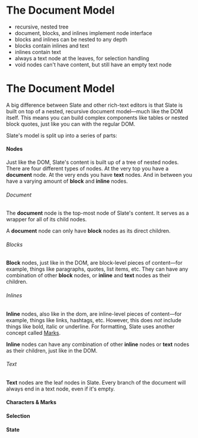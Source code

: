 
# The Document Model

- recursive, nested tree 
- document, blocks, and inlines implement node interface
- blocks and inlines can be nested to any depth
- blocks contain inlines and text
- inlines contain text
- always a text node at the leaves, for selection handling
- void nodes can't have content, but still have an empty text node







# The Document Model

A big difference between Slate and other rich-text editors is that Slate is built on top of a nested, recursive document model—much like the DOM itself. This means you can build complex components like tables or nested block quotes, just like you can with the regular DOM.

Slate's model is split up into a series of parts:


#### Nodes

Just like the DOM, Slate's content is built up of a tree of nested nodes. There are four different types of nodes. At the very top you have a **document** node. At the very ends you have **text** nodes. And in between you have a varying amount of **block** and **inline** nodes.


###### Document

The **document** node is the top-most node of Slate's content. It serves as a wrapper for all of its child nodes.

A **document** node can only have **block** nodes as its direct children.


###### Blocks

**Block** nodes, just like in the DOM, are block-level pieces of content—for example, things like paragraphs, quotes, list items, etc. They can have any combination of other **block** nodes, or **inline** and **text** nodes as their children. 


###### Inlines

**Inline** nodes, also like in the dom, are inline-level pieces of content—for example, things like links, hashtags, etc. However, this does _not_ include things like bold, italic or underline. For formatting, Slate uses another concept called [Marks](#characters-marks).

**Inline** nodes can have any combination of other **inline** nodes or **text** nodes as their children, just like in the DOM.


###### Text

**Text** nodes are the leaf nodes in Slate. Every branch of the document will always end in a text node, even if it's empty.


#### Characters & Marks


#### Selection


#### State


####
